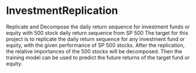 # InvestmentReplication
Replicate and Decompose the daily return sequence for investment funds or equity with 500 stock daily return sequence from SP 500
The target for this project is to replicate the daily return sequence for any investment fund or equity, with the given performance of SP 500 stocks. After the replication, the relative importances of the 500 stocks will be decomposed. Then the training model can be used to predict the future returns of the target fund or equity.
